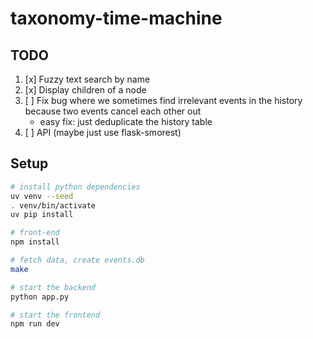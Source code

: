 # taxonomy-time-machine

## TODO

1. [x] Fuzzy text search by name
2. [x] Display children of a node
3. [ ] Fix bug where we sometimes find irrelevant events in the history because
   two events cancel each other out
   - easy fix: just deduplicate the history table
4. [ ] API (maybe just use flask-smorest)

## Setup

```sh
# install python dependencies
uv venv --seed
. venv/bin/activate
uv pip install

# front-end
npm install

# fetch data, create events.db
make

# start the backend
python app.py

# start the frontend
npm run dev
```
